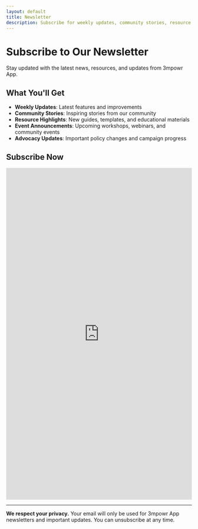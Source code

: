 ```yaml
---
layout: default
title: Newsletter
description: Subscribe for weekly updates, community stories, resource highlights, events, and advocacy news from 3mpowr App.
---
```


# Subscribe to Our Newsletter

Stay updated with the latest news, resources, and updates from 3mpowr App.

## What You'll Get

- **Weekly Updates**: Latest features and improvements
- **Community Stories**: Inspiring stories from our community
- **Resource Highlights**: New guides, templates, and educational materials
- **Event Announcements**: Upcoming workshops, webinars, and community events
- **Advocacy Updates**: Important policy changes and campaign progress

## Subscribe Now

<iframe
  title="3mpowr App newsletter signup"
  src="https://docs.google.com/forms/d/e/1FAIpQLSf9AHMg9pMWS2njErNXDj1W0g2rXBNabXsUnZOgRF4vfvk0kQ/viewform?embedded=true"
  width="100%"
  height="900"
  frameborder="0"
  marginheight="0"
  marginwidth="0"
>Loading…</iframe>

---

**We respect your privacy.** Your email will only be used for 3mpowr App newsletters and important updates. You can unsubscribe at any time.
